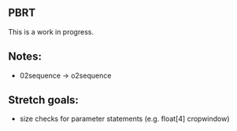 ## PBRT

This is a work in progress.

## Notes:

- 02sequence -> o2sequence

## Stretch goals:

- size checks for parameter statements (e.g. float[4] cropwindow)

